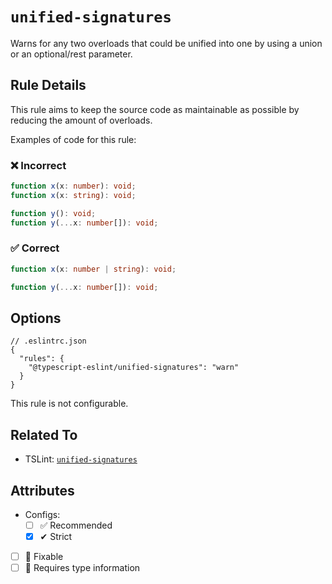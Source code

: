 # `unified-signatures`

Warns for any two overloads that could be unified into one by using a union or an optional/rest parameter.

## Rule Details

This rule aims to keep the source code as maintainable as possible by reducing the amount of overloads.

Examples of code for this rule:

<!--tabs-->

### ❌ Incorrect

```ts
function x(x: number): void;
function x(x: string): void;
```

```ts
function y(): void;
function y(...x: number[]): void;
```

### ✅ Correct

```ts
function x(x: number | string): void;
```

```ts
function y(...x: number[]): void;
```

## Options

```jsonc
// .eslintrc.json
{
  "rules": {
    "@typescript-eslint/unified-signatures": "warn"
  }
}
```

This rule is not configurable.

## Related To

- TSLint: [`unified-signatures`](https://palantir.github.io/tslint/rules/unified-signatures/)

## Attributes

- Configs:
  - [ ] ✅ Recommended
  - [x] ✔ Strict
- [ ] 🔧 Fixable
- [ ] 💭 Requires type information
